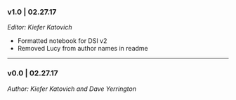 
### v1.0 | 02.27.17

_Editor: Kiefer Katovich_

- Formatted notebook for DSI v2
- Removed Lucy from author names in readme

---

### v0.0 | 02.27.17

_Author: Kiefer Katovich and Dave Yerrington_
